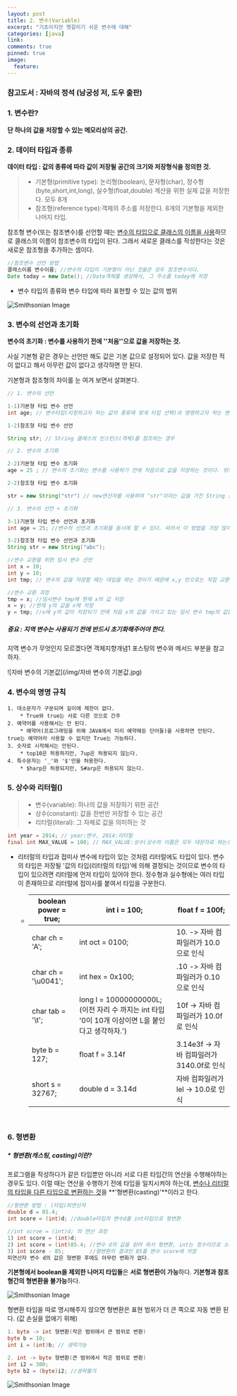 ```yaml
---
layout: post
title: 2. 변수(Variable)
excerpt: "기초이지만 헷갈리기 쉬운 변수에 대해"
categories: [java]
link:
comments: true
pinned: true
image:
  feature:
---
```




### 참고도서 : 자바의 정석 (남궁성 저, 도우 출판)



### 1. 변수란?

**단 하나의 값을 저장할 수 있는 메모리상의 공간.**

### 2. 데이터 타입과 종류

**데이터 타입 : 값의 종류에 따라 값이 저장될 공간의 크기와 저장형식을 정의한 것.**

> * 기본형(primitive type): 논리형(boolean), 문자형(char), 정수형(byte,short,int,long), 실수형(float,double) 계산을 위한 실제 값을 저장한다. 모두 8개
> * 참조형(reference type):객체의 주소를 저장한다. 8개의 기본형을 제외한 나머지 타입.

참조형 변수(또는 참조변수)를 선언할 때는 <u>변수의 타입으로 클래스의 이름을 사용</u>하므로 클래스의 이름이 참조변수의 타입이 된다. 그래서 새로운 클래스를 작성한다는 것은 새로운 참조형을 추가하는 셈이다.

```java
//참조변수 선언 방법
클래스이름 변수이름; //변수의 타입이 기본형이 아닌 것들은 모두 참조변수이다.
Date today = new Date(); //Date객체를 생성해서, 그 주소를 today에 저장
```

- 변수 타입의 종류와 변수 타입에 따라 표현할 수 있는 값의 범위

![Smithsonian Image](https://www.webmadang.net/upload/2017/04/201704280834540415.png)<br />

### 3. 변수의 선언과 초기화

**변수의 초기화 : 변수를 사용하기 전에 ''처음''으로 값을 저장하는 것.**

사실 기본형 같은 경우는 선언만 해도 값은 기본 값으로 설정되어 있다. 값을 저장한 적이 없다고 해서 아무런 값이 없다고 생각하면 안 된다.

기본형과 참조형의 차이를 눈 여겨 보면서 살펴본다.

~~~java
// 1. 변수의 선언

1-1)기본형 타입 변수 선언
int age; // 변수타입(지정하고자 하는 값의 종류에 맞게 타입 선택)과 명명하고자 하는 변수이름(변수에 붙인 이름. 값을 저장한 메모리 공간에 이름을 붙이는 것이다. 그래야 이 변수를 읽거나 변경할 수 있다. 서로 구별될 수 있어야 하기 때문에 중복이 불가 하다.)을 적은 후 세미콜론을 찍는다. 이렇게 선언을 해주면 기본형 타입은 기본 값이 할당되어 있는 상태이다.

1-2)참조형 타입 변수 선언

String str; // String 클래스의 인스턴스(객체)를 참조하는 경우

// 2. 변수의 초기화

2-2)기본형 타입 변수 초기화
age = 25 ; // 변수의 초기화는 변수를 사용하기 전에 처음으로 값을 저장하는 것이다. 위의 코드에서 int타입의 변수 age를 선언했고 이번 코드에서 25라는 값을 저장하여 초기화했다.

2-2)참조형 타입 변수 초기화

str = new String("str") // new연산자를 사용하여 "str"이라는 값을 가진 String 클래스 타입의 새로운 인스턴스를 만든 후 이 인스턴스를 참조하는 주소를 변수 str에 저장했다. 참고로 자바에서 문자열 String은 기본형이 아니다. 문자열을 나타내는 클래스 중에 하나이다. 다른 언어와 같이 공부할 때 헷갈리지 않도록 하자.

// 3. 변수의 선언 + 초기화

3-1)기본형 타입 변수 선언과 초기화
int age = 25; //변수의 선언과 초기화를 동시에 할 수 있다. 따라서 이 방법을 가장 많이 쓴다.

3-2)참조형 타입 변수 선언과 초기화
String str = new String("abc");

//변수 교환을 위한 임시 변수 선언
int x = 10;
int y = 10;
int tmp; // 변수의 값을 저장할 때는 대입을 하는 것이기 때문에 x,y 만으로는 직접 교환이 안된다. 잠시 한 쪽의 값을 저장해둘 임시 변수가 필요하다.

//변수 교환 과정
tmp = x; //임시변수 tmp에 현재 x의 값 저장
x = y; //현재 y의 값을 x에 저장
y = tmp; //x에 y의 값이 저장되기 전에 처음 x의 값을 가지고 있는 임시 변수 tmp의 값을 y에 저장. 결과적으로 y에는 처음 x의 값이 저장되고, x에는 y의 값이 저장된다.
~~~

##### 중요 : 지역 변수는 사용되기 전에 반드시 초기화해주어야 한다.

지역 변수가 무엇인지 모르겠다면 객체지향개념1 포스팅의 변수와 메서드 부분을 참고하자.

![자바 변수의 기본값](/img/자바 변수의 기본값.jpg)

### 4. 변수의 명명 규칙

    1. 대소문자가 구분되며 길이에 제한이 없다.
        * True와 true는 서로 다른 것으로 간주
    2. 예약어를 사용해서는 안 된다.
        * 예약어(프로그래밍을 위해 JAVA에서 미리 예약해둔 단어들)을 사용하면 안된다. true는 예약어라 사용할 수 없지만 True는 가능하다.
    3. 숫자로 시작해서는 안된다.
        * top10은 허용하지만, 7up은 허용되지 않는다.
    4. 특수문자는 '_'와 '$'만을 허용한다.
        * $harp은 허용되지만, S#arp은 허용되지 않는다.



### 5. 상수와 리터럴()

>* 변수(variable): 하나의 값을 저장하기 위한 공간
>* 상수(constant): 값을 한번만 저장할 수 있는 공간
>* 리터럴(literal): 그 자체로 값을 의미하는 것

~~~java
int year = 2014; // year:변수, 2014:리터럴
final int MAX_VALUE = 100; // MAX_VALUE:상수(상수의 이름은 모두 대문자로 하는것이 암묵적 관례 띄어쓰기는 '_'로 구분), 100:리터럴
~~~

* 리터럴의 타입과 접미사
  변수에 타입이 있는 것처럼 리터럴에도 타입이 있다. 변수의 타입은 저장될 '값의 타입(리터럴의 타입)'에 의해 결정되는 것이므로 변수의 타입이 있으려면 리터럴에 먼저 타입이 있어야 한다. 정수형과 실수형에는 여러 타입이 존재하므로 리터럴에 접미사를 붙여서 타입을 구분한다.

  * | boolean power = true; | int i = 100;                             | float f = 100f;                 |
    | --------------------- | ---------------------------------------- | ------------------------------- |
    | char ch = 'A';        | int oct = 0100;                          | 10. -> 자바 컴파일러가 10.0 으로 인식      |
    | char ch = '\u0041';   | int hex = 0x100;                         | .10 -> 자바 컴파일러가 0.10으로 인식       |
    | char tab = '\t';      | long l = 10000000000L;<br />(이전 자리 수 까지는 int 타입 '0이 10개 이상이면 L을 붙인다고 생각하자.') | 10f -> 자바 컴파일러가 10.0f로 인식       |
    | byte b = 127;         | float f = 3.14f                          | 3.14e3f -> 자바 컴파일러가 3140.0f로 인식 |
    | short s = 32767;      | double d = 3.14d                         | 자바 컴파일러가 lel -> 10.0로 인식        |

    ​	

### 6. 형변환

##### * 형변환(캐스팅, casting)이란?

프로그램을 작성하다가 같은 타입뿐만 아니라 서로 다른 타입간의 연산을 수행해야하는 경우도 있다. 이럴 때는 연산을 수행하기 전에 타입을 일치시켜야 하는데, <u>변수나 리터럴의 타입을 다른 타입으로 변환하는 것</u>을 **'형변환(casting)'**이라고 한다.

~~~java
//형변환 방법 : (타입)피연산자
double d = 85.4;
int score = (int)d; //double타입의 변수d를 int타입으로 형변환

//int scroe = (int)d; 의 연산 과정
1) int score = (int)d;
2) int score = (int)85.4; //변수 d의 값을 읽어 와서 형변환, int는 정수이므로 소수점 아래 자리 0.4는 버린다.
3) int score - 85;        //형변환의 결과인 85를 변수 score에 저장
피연산자 변수 d의 값은 형변환 후에도 아무런 변화가 없다.
~~~

**기본형에서 boolean을 제외한 나머지 타입들**은 **서로 형변환이 가능**하다.
**기본형과 참조형간의 형변환을 불가능**하다.

![Smithsonian Image](https://www.javachobo.com/images/p2_12.gif)<br />

형변환 타입을 따로 명시해주지 않으면 형변환은 표현 범위가 더 큰 쪽으로 자동 변환 된다. (값 손실을 없애기 위해)

~~~java
1. byte -> int 형변환(작은 범위에서 큰 범위로 변환)
byte b = 10;
int i = (int)b; // 생략가능

2. int -> byte 형변환(큰 범위에서 작은 범위로 변환)
int i2 = 300;
byte b2 = (byte)i2; //생략불가
~~~



![Smithsonian Image](https://cfile24.uf.tistory.com/image/23371C4555059A202B3D1D)<br />
